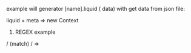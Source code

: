 example will generator [name].liquid ( data) with get data from json file: 

liquid + meta => new Context

1. REGEX example

/ (match) / =>